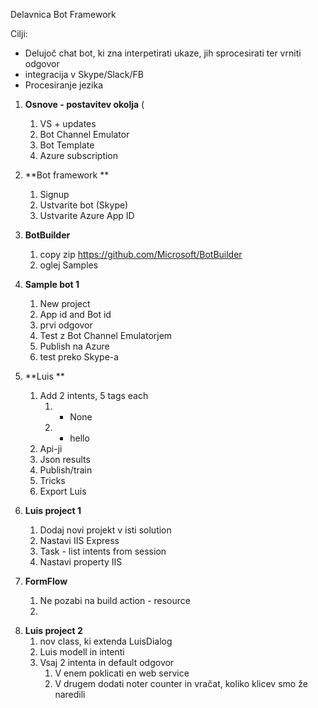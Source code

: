 Delavnica Bot Framework

Cilji:
- Delujoč chat bot, ki zna interpetirati ukaze, jih sprocesirati ter vrniti odgovor
- integracija v Skype/Slack/FB
- Procesiranje jezika


1. **Osnove - postavitev okolja** (
	1. VS + updates
	2. Bot Channel Emulator
	3. Bot Template
	4. Azure subscription

2. **Bot framework **
	1. Signup
	2. Ustvarite bot (Skype)
	3. Ustvarite Azure App ID
		
3.	**BotBuilder**
	1.	copy zip https://github.com/Microsoft/BotBuilder
	2.	oglej Samples

			
4. **Sample bot 1** 
	1. New project
	2. App id and Bot id
	3. prvi odgovor
	4. Test z Bot Channel Emulatorjem
	3. Publish na Azure
	4. test preko Skype-a
		
5.	**Luis **
	1.	Add 2 intents, 5 tags each
		1.	+ None
		2.	+ hello
	3.	Api-ji
	4.	Json results
	5.	Publish/train
	6.	Tricks
	7.	Export Luis

6.	**Luis project 1**
	1.	Dodaj novi projekt v isti solution
	2.	Nastavi IIS Express
	2.	Task - list intents from session
	2.	Nastavi property IIS
		
7.	**FormFlow**
	1.	Ne pozabi na build action - resource
	2.	
		
8)	**Luis project 2**
	1.	nov class, ki extenda LuisDialog
	2.	Luis modell in intenti
	3.	Vsaj 2 intenta in default odgovor
		1.	V enem poklicati en web service
		2.	V drugem dodati noter counter in vračat, koliko klicev smo že naredili
